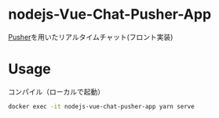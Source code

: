 # nodejs-Vue-Chat-Pusher-App

[Pusher](https://pusher.com/)を用いたリアルタイムチャット(フロント実装)

# Usage

コンパイル（ローカルで起動）

```bash
docker exec -it nodejs-vue-chat-pusher-app yarn serve
```
